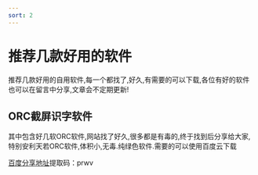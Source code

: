 ```yaml
---
sort: 2
---
```


# 推荐几款好用的软件


推荐几款好用的自用软件,每一个都找了,好久,有需要的可以下载,各位有好的软件也可以在留言中分享,文章会不定期更新!


## ORC截屏识字软件
其中包含好几软ORC软件,网站找了好久,很多都是有毒的,终于找到后分享给大家,特别安利天若ORC软件,体积小,无毒.纯绿色软件.需要的可以使用百度云下载

[百度分享地址](https://pan.baidu.com/s/1_v-Lgc6Txp630avQlZCvNA 
)提取码：prwv